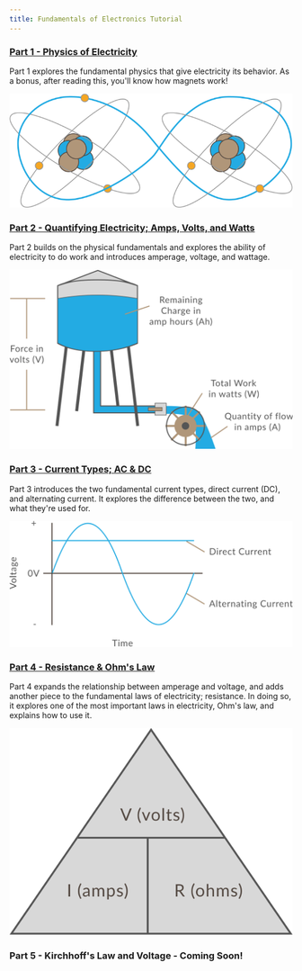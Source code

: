 ```yaml
---
title: Fundamentals of Electronics Tutorial
---
```


### [Part 1 - Physics of Electricity](Part1/Atoms)

Part 1 explores the fundamental physics that give electricity its behavior. As a bonus, after reading this, you'll know how magnets work!

![](Part1/Atoms_Sharing_an_Electron.svg)

### [Part 2 - Quantifying Electricity; Amps, Volts, and Watts](Part2/Amount_and_Force)

Part 2 builds on the physical fundamentals and explores the ability of electricity to do work and introduces amperage, voltage, and wattage.

![](Part2/Water_Tower_w_Units.svg)

### [Part 3 - Current Types; AC & DC](Part3/Current_Types)

Part 3 introduces the two fundamental current types, direct current (DC), and alternating current. It explores the difference between the two, and what they're used for.

![](Part3/AC_DC.svg)


### [Part 4 - Resistance & Ohm's Law](Part4/Resistance)

Part 4 expands the relationship between amperage and voltage, and adds another piece to the fundamental laws of electricity; resistance. In doing so, it explores one of the most important laws in electricity, Ohm's law, and explains how to use it.

![](Part4/Ohms_Law_Pyramid.svg)

### Part 5 - Kirchhoff's Law and Voltage - Coming Soon!

<!-- ### [Part 5 - Kirchhoff's Law and Voltage](Part5/Kirchhoffs_First_Law) -->
